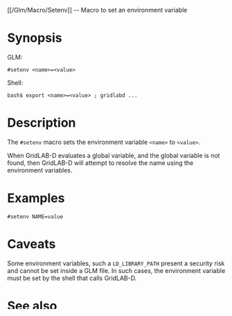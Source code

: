 [[/Glm/Macro/Setenv]] -- Macro to set an environment variable

# Synopsis

GLM:

~~~
#setenv <name>=<value>
~~~

Shell:

~~~
bash$ export <name>=<value> ; gridlabd ...
~~~

# Description

The `#setenv` macro sets the environment variable `<name>` to `<value>`.

When GridLAB-D evaluates a global variable, and the global variable is not found, then GridLAB-D will attempt to resolve the name using the environment variables.

# Examples

~~~
#setenv NAME=value
~~~

# Caveats

Some environment variables, such a `LD_LIBRARY_PATH` present a security risk and cannot be set inside a GLM file.  In such cases, the environment variable must be set by the shell that calls GridLAB-D.

# See also
* [[/Glm/Macro/Define]]
* [[/Glm/Macro/Set]]

